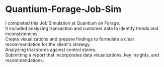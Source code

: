 # Quantium-Forage-Job-Sim

I completed this Job Simulation at Quantium on Forage.  
It included analyzing transaction and customer data to identify trends and inconsistencies.  
Create visualizations and prepare findings to formulate a clear recommendation for the client's strategy.  
Analyzing trial stores against control stores.  
Submitting a report that incorporates data visualizations, key insights, and recommendations.
